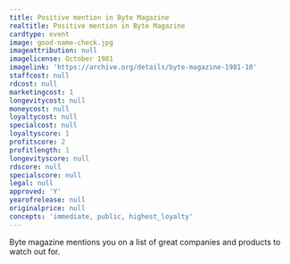 ```yaml
---
title: Positive mention in Byte Magazine
realtitle: Positive mention in Byte Magazine
cardtype: event
image: good-name-check.jpg
imageattribution: null
imagelicense: October 1981
imagelink: 'https://archive.org/details/byte-magazine-1981-10'
staffcost: null
rdcost: null
marketingcost: 1
longevitycost: null
moneycost: null
loyaltycost: null
specialcost: null
loyaltyscore: 1
profitscore: 2
profitlength: 1
longevityscore: null
rdscore: null
specialscore: null
legal: null
approved: 'Y'
yearofrelease: null
originalprice: null
concepts: 'immediate, public, highest_loyalty'
---
```


Byte magazine mentions you on a list of great companies and products to watch out for.
